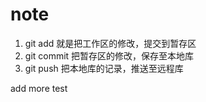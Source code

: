 # note
1. git add 就是把工作区的修改，提交到暂存区
2. git commit 把暂存区的修改，保存至本地库
3. git push 把本地库的记录，推送至远程库

add more test